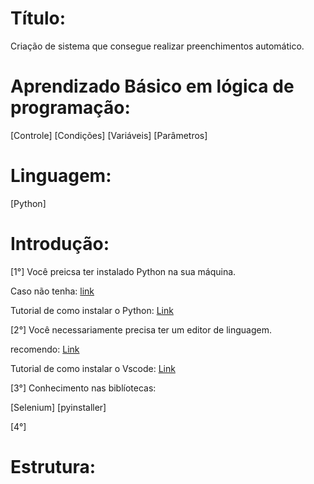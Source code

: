 # Título:

Criação de sistema que consegue realizar preenchimentos automático.


# Aprendizado Básico em lógica de programação:

[Controle]
[Condições]
[Variáveis]
[Parâmetros]


# Linguagem:

[Python]


# Introdução:

[1°]
Você preicsa ter instalado Python na sua máquina.

Caso não tenha: [link](https://www.python.org/downloads/)

Tutorial de como instalar o Python: [Link](https://www.youtube.com/watch?v=KeDLsBmi3JA)

[2°]
Você necessariamente precisa ter um editor de linguagem.

recomendo: [Link](https://code.visualstudio.com/)

Tutorial de como instalar o Vscode: [Link](https://www.youtube.com/watch?v=_R6YslWRUFk)

[3°]
Conhecimento nas biblíotecas: 

[Selenium]
[pyinstaller]

[4°]



# Estrutura:

